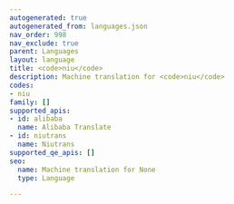 ```yaml
---
autogenerated: true
autogenerated_from: languages.json
nav_order: 998
nav_exclude: true
parent: Languages
layout: language
title: <code>niu</code>
description: Machine translation for <code>niu</code>
codes:
- niu
family: []
supported_apis:
- id: alibaba
  name: Alibaba Translate
- id: niutrans
  name: Niutrans
supported_qe_apis: []
seo:
  name: Machine translation for None
  type: Language

---
```


